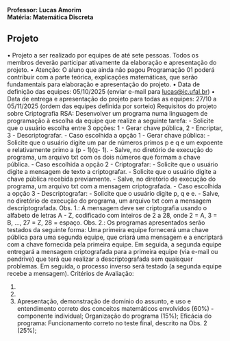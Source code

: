 **Professor: Lucas Amorim**  
**Matéria: Matemática Discreta**

## Projeto

• Projeto a ser realizado por equipes de até sete pessoas. Todos os membros deverão participar ativamente da
elaboração e apresentação do projeto.
• Atenção: O aluno que ainda não pagou Programação 01 poderá contribuir com a parte teórica, explicações
matemáticas, que serão fundamentais para elaboração e apresentação do projeto.
• Data de definição das equipes: 05/10/2025 (enviar e-mail para lucas@ic.ufal.br)
• Data de entrega e apresentação do projeto para todas as equipes: 27/10 a 05/11/2025 (ordem das equipes
definida por sorteio)
Requisitos do projeto sobre Criptografia RSA: Desenvolver um programa numa linguagem de programação à
escolha da equipe que realize a seguinte tarefa: - Solicite que o usuário escolha entre 3 opções: 1 - Gerar chave pública, 2 - Encriptar, 3 - Descriptografar. - Caso escolhida a opção 1 - Gerar chave pública: - Solicite que o usuário digite um par de números primos p e q e um expoente e relativamente primo a (p - 1)(q- 1). - Salve, no diretório de execução do programa, um arquivo txt com os dois números que formam a chave pública. - Caso escolhida a opção 2 - Criptografar: - Solicite que o usuário digite a mensagem de texto a criptografar. - Solicite que o usuário digite a chave pública recebida previamente. - Salve, no diretório de execução do programa, um arquivo txt com a mensagem criptografada. - Caso escolhida a opção 3 - Descriptografar: - Solicite que o usuário digite p, q e e. - Salve, no diretório de execução do programa, um arquivo txt com a mensagem descriptografada.
Obs. 1.: A mensagem deve ser criptografia usando o alfabeto de letras A - Z, codificado com inteiros de 2 a 28, onde 2 =
A, 3 = B, …, 27 = Z, 28 = espaço.
Obs. 2.: Os programas apresentados serão testados da seguinte forma: Uma primeira equipe fornecerá uma chave
pública para uma segunda equipe, que criará uma mensagem e a encriptará com a chave fornecida pela primeira
equipe. Em seguida, a segunda equipe entregará a mensagem criptografada para a primeira equipe (via e-mail ou
pendrive) que terá que realizar a descriptografada sem quaisquer problemas. Em seguida, o processo inverso será
testado (a segunda equipe recebe a mensagem).
Critérios de Avaliação:

1.
2.
3. Apresentação, demonstração de domínio do assunto, e uso e entendimento correto dos conceitos matemáticos
   envolvidos (60%) - componente individual;
   Organização do programa (15%);
   Eficácia do programa: Funcionamento correto no teste final, descrito na Obs. 2 (25%);
